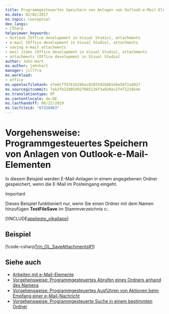 ```yaml
---
title: Programmgesteuertes Speichern von Anlagen von Outlook-e-Mail-Elemente
ms.date: 02/02/2017
ms.topic: conceptual
dev_langs:
- CSharp
helpviewer_keywords:
- Outlook [Office development in Visual Studio], attachments
- e-mail [Office development in Visual Studio], attachments
- saving e-mail attachments
- mail items [Office development in Visual Studio], attachments
- attachments [Office development in Visual Studio]
author: John-Hart
ms.author: johnhart
manager: jillfra
ms.workload:
- office
ms.openlocfilehash: e7e0cff4761b26bac8265592b681d4e56f2ad92f
ms.sourcegitcommit: 7eb2fb21805d92f085126f3a820ac274f2216b4e
ms.translationtype: MT
ms.contentlocale: de-DE
ms.lasthandoff: 06/22/2019
ms.locfileid: "67328963"
---
```

# <a name="how-to-programmatically-save-attachments-from-outlook-email-items"></a>Vorgehensweise: Programmgesteuertes Speichern von Anlagen von Outlook-e-Mail-Elementen

In diesem Beispiel werden E-Mail-Anlagen in einem angegebenen Ordner gespeichert, wenn die E-Mail im Posteingang eingeht.

> [!IMPORTANT]
> Dieses Beispiel funktioniert nur, wenn Sie einen Ordner mit dem Namen hinzufügen **TestFileSave** im Stammverzeichnis c:.

[!INCLUDE[appliesto_olkallapp](../vsto/includes/appliesto-olkallapp-md.md)]

## <a name="example"></a>Beispiel

[!code-csharp[Trin_OL_SaveAttachments#1](../vsto/codesnippet/CSharp/Trin_OL_SaveAttachments/thisaddin.cs#1)]

## <a name="see-also"></a>Siehe auch

- [Arbeiten mit e-Mail-Elemente](../vsto/working-with-mail-items.md)
- [Vorgehensweise: Programmgesteuertes Abrufen eines Ordners anhand des Namens](../vsto/how-to-programmatically-retrieve-a-folder-by-name.md)
- [Vorgehensweise: Programmgesteuertes Ausführen von Aktionen beim Empfang einer e-Mail-Nachricht](../vsto/how-to-programmatically-perform-actions-when-an-e-mail-message-is-received.md)
- [Vorgehensweise: Programmgesteuerte Suche in einem bestimmten Ordner](../vsto/how-to-programmatically-search-within-a-specific-folder.md)
